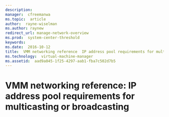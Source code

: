 ```yaml
---
description:  
manager:  cfreemanwa
ms.topic:  article
author:  rayne-wiselman
ms.author: raynew
redirect_url: manage-network-overview
ms.prod:  system-center-threshold
keywords:  
ms.date:  2016-10-12
title:  VMM networking reference  IP address pool requirements for multicasting or broadcasting
ms.technology:  virtual-machine-manager
ms.assetid:  aad9a045-1f25-4297-aab1-fba7c502d7b5
---
```


# VMM networking reference: IP address pool requirements for multicasting or broadcasting
